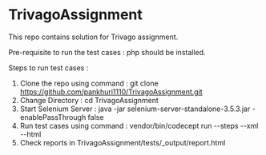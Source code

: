 # TrivagoAssignment
This repo contains solution for Trivago assignment.

Pre-requisite to run the test cases : php should be installed.

Steps to run test cases : 
1. Clone the repo using command : git clone https://github.com/pankhuri1110/TrivagoAssignment.git
2. Change Directory : cd TrivagoAssignment
3. Start Selenium Server : java -jar selenium-server-standalone-3.5.3.jar -enablePassThrough false
4. Run test cases using command : vendor/bin/codecept run --steps --xml --html
5. Check reports in TrivagoAssignment/tests/_output/report.html

